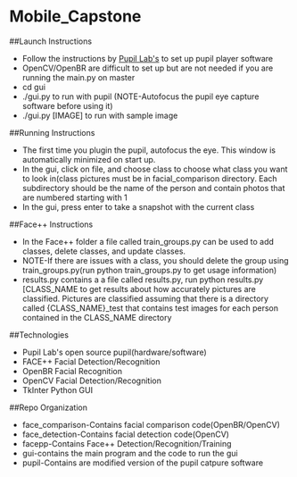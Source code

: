 # Mobile\_Capstone

##Launch Instructions
* Follow the instructions by [Pupil Lab's](https://github.com/pupil-labs/pupil/wiki/Setup#run-from-source) to set up pupil player software
* OpenCV/OpenBR are difficult to set up but are not needed if you are running the main.py on master
* cd gui
* ./gui.py to run with pupil (NOTE-Autofocus the pupil eye capture software before using it)
* ./gui.py [IMAGE] to run with sample image

##Running Instructions
* The first time you plugin the pupil, autofocus the eye. This window is automatically minimized on start up.
* In the gui, click on file, and choose class to choose what class you want to look in(class pictures must be in facial\_comparison directory. Each subdirectory should be the name of the person and contain photos that are numbered starting with 1
* In the gui, press enter to take a snapshot with the current class

##Face++ Instructions
* In the Face++ folder a file called train\_groups.py can be used to add classes, delete classes, and update classes. 
* NOTE-If there are issues with a class, you should delete the group using train\_groups.py(run python train\_groups.py to get usage information) 
* results.py contains a a file called results.py, run python results.py [CLASS\_NAME to get results about how accurately pictures are classified. Pictures are classified assuming that there is a directory called {CLASS\_NAME}\_test that contains test images for each person contained in the CLASS\_NAME directory


##Technologies
* Pupil Lab's open source pupil(hardware/software)
* FACE++ Facial Detection/Recognition
* OpenBR Facial Recognition
* OpenCV Facial Detection/Recognition
* TkInter Python GUI

##Repo Organization
* face\_comparison-Contains facial comparison code(OpenBR/OpenCV)
* face\_detection-Contains facial detection code(OpenCV)
* facepp-Contains Face++ Detection/Recognition/Training
* gui-contains the main program and the code to run the gui
* pupil-Contains are modified version of the pupil catpure software


